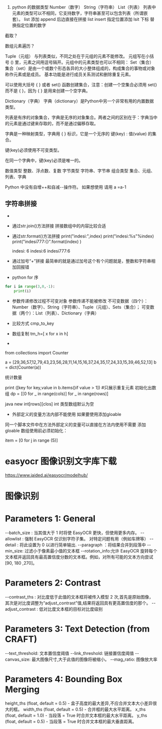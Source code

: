 1. python 的数据类型
Number（数字）
String（字符串）
List（列表）  列表中元素的类型可以不相同，它支持数字，字符串甚至可以包含列表（所谓嵌套）。
list 添加 append 后边直接在拼接
list insert 指定位置添加
lsit 下标 替换指定位置的数字

截取？

数组元素遍历？


Tuple（元组） 与列表类似，不同之处在于元组的元素不能修改。  元组写在小括号 () 里，元素之间用逗号隔开。元组中的元素类型也可以不相同：
Set（集合）
集合（set）是由一个或数个形态各异的大小整体组成的，构成集合的事物或对象称作元素或是成员。
基本功能是进行成员关系测试和删除重复元素。

可以使用大括号 { } 或者 set() 函数创建集合，注意：创建一个空集合必须用 set() 而不是 { }，因为 { } 是用来创建一个空字典。
 
Dictionary（字典）
字典（dictionary）是Python中另一个非常有用的内置数据类型。

列表是有序的对象集合，字典是无序的对象集合。两者之间的区别在于：字典当中的元素是通过键来存取的，而不是通过偏移存取。

字典是一种映射类型，字典用 { } 标识，它是一个无序的 键(key) : 值(value) 的集合。

键(key)必须使用不可变类型。

在同一个字典中，键(key)必须是唯一的。   

数值类型	整数、浮点数、复数
字节类型	字符串、字节串
组合类型	集合、元组、列表、字典


Python 中没有自增++和自减--操作符。 如果想使用 请用 a =a-1
## 字符串拼接
- 
-  通过str.join()方法拼接 拼接数组中的内容比较合适
- 通过str.format()方法拼接 
    print("indesi:",index)
    print("indesi:%s"%index)
    print("indesi777:{}".format(index) )
    
    indesi: 6
    indesi:6
    indesi777:6

- 通过加号“+”拼接 最简单的就是通过加号这个有个问题就是，整数和字符串相加回报错
- python for 序 
```python
for i in range(3,0,-1):
    print(i)
```
- 参数传递修改过程不可变对象 参数传递不能被修改
不可变数据（四个）：Number（数字）、String（字符串）、Tuple（元组）、Sets（集合）；
可变数据（两个）：List（列表）、Dictionary（字典）
- 比较方式 cmp_to_key

- 数组复制
tm_h=[ x for x in h]
-  

from collections import Counter

a = [29,36,57,12,79,43,23,56,28,11,14,15,16,37,24,35,17,24,33,15,39,46,52,13]
b = dict(Counter(a))

统计数量

print ([key for key,value in b.items()if value > 1]) #只展示重复元素
初始化出数组
 dp = [[0 for _ in range(cols)] for _ in range(rows)]
 
 java new int[rows][clos]  int 类型数组默认为空

- 外部定义的变量方法内部不能使用 如果要使用添加gloable

同一个脚本文件中在方法外部定义的变量可以直接在方法内使用不需要 添加gloable
数组使用前必须初始化：

item = [0 for j in range (5)]


# easyocr 图像识别文字库下载
https://www.jaided.ai/easyocr/modelhub/
# 图像识别

# Parameters 1: General
--batch_size : 当其值大于 1 时将使 EasyOCR 更快，但使用更多内存。
--allowlist : 强制 EasyOCR 仅识别字符子集。  对特定问题有用（例如车牌等）
--detail : 将此设置为 0 以进行简单输出.
--paragraph ：将结果合并到段落中
--min_size: 过滤小于像素最小值的文本框
--rotation_info:允许 EasyOCR 旋转每个文本框并返回具有最高置信度分数的文本框。例如，对所有可能的文本方向尝试 [90, 180 ,270]。

# Parameters 2: Contrast
--contrast_ths : 对比度低于此值的文本框将被传入模型 2 次,首先是原始图像，其次是对比度调整为“adjust_contrast”值,结果将返回具有更高置信度的那个。
--adjust_contrast : 低对比度文本框的目标对比度级别


# Parameters 3: Text Detection (from CRAFT)
--text_threshold: 文本置信度阈值
--link_threshold: 链接置信度阈值
--canvas_size: 最大图像尺寸,大于此值的图像将被缩小。
--mag_ratio: 图像放大率

# Parameters 4: Bounding Box Merging
height_ths (float, default = 0.5) - 盒子高度的最大差异,不应合并文本大小差异很大的框。
width_ths (float, default = 0.5) - 合并框的最大水平距离。
x_ths (float, default = 1.0) - 当段落 = True 时合并文本框的最大水平距离。
y_ths (float, default = 0.5) - 当段落 = True 时合并文本框的最大垂直距离。